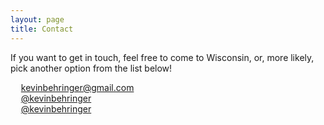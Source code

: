 ```yaml
---
layout: page
title: Contact
---
```

If you want to get in touch, feel free to come to Wisconsin, or, more likely, pick another option from the list below!
<P>
<a href="mailto:kevinbehringer@gmail.com"><i class="fas fa-envelope" style="margin-right: 1.2em;"></i>kevinbehringer@gmail.com</a><Br />
<a href="http://twitter.com/kevinbehringer"><i class="fab fa-twitter" style="margin-right: 1.2em;"></i>@kevinbehringer</a><Br />
<a href="http://instagram.com/kevinbehringer"><i class="fab fa-instagram" style="margin-right: 1.2em;"></i>@kevinbehringer</a><br />
</p>

